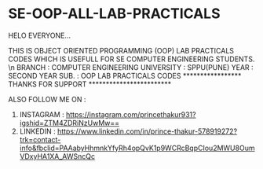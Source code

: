 # SE-OOP-ALL-LAB-PRACTICALS
HELO EVERYONE...

THIS IS OBJECT ORIENTED PROGRAMMING (OOP) LAB PRACTICALS CODES WHICH IS USEFULL FOR SE COMPUTER ENGINEERING STUDENTS.
\n BRANCH : COMPUTER ENGINEERING 
UNIVERSITY : SPPU(PUNE)
YEAR : SECOND YEAR
SUB. : OOP LAB PRACTICALS CODES
***************** THANKS FOR SUPPORT ************************

ALSO FOLLOW ME ON :

1) INSTAGRAM : https://instagram.com/princethakur931?igshid=ZTM4ZDRiNzUwMw==
2) LINKEDIN : https://www.linkedin.com/in/prince-thakur-578919272?trk=contact-info&fbclid=PAAabyHhmnkYfyRh4opQvK1p9WCRcBqpCIou2MWU8OumVDxyHA1XA_AWSncQc
